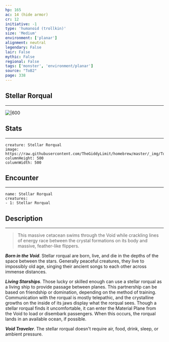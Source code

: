 ```yaml
---
hp: 165
ac: 14 (hide armor)
cr: 12
initiative: -1
type: 'humanoid (trollkin)'    
size: 'Medium'
environment: ['planar']
alignment: neutral
legendary: False
lair: False
mythic: False
regional: False
tags: ['monster', 'environment/planar']
source: "ToB2"
page: 338
---
```


## Stellar Rorqual
---

![|600](https://raw.githubusercontent.com/TheGiddyLimit/homebrew/master/_img/ToB2/creature/Stellar%20Rorqual.webp)

## Stats
---

```statblock
creature: Stellar Rorqual
image: https://raw.githubusercontent.com/TheGiddyLimit/homebrew/master/_img/ToB2/creature/token/Stellar%20Rorqual%20%28Token%29.png
columnHeight: 500
columnWidth: 500
```

## Encounter
---

```encounter-table
name: Stellar Rorqual
creatures:
- 1: Stellar Rorqual
```

## Description
---
>This massive cetacean swims through the Void while crackling lines of energy race between the crystal formations on its body and massive, feather-like flippers.

**_Born in the Void_**. Stellar rorqual are born, live, and die in the depths of the space between the stars. Generally peaceful creatures, they live to impossibly old age, singing their ancient songs to each other across immense distances.

**_Living Starships_**. Those lucky or skilled enough can use a stellar rorqual as a living ship to provide passage between planes. This partnership can be based on friendship or domination, depending on the method of training.
Communication with the rorqual is mostly telepathic, and the crystalline growths on the inside of its jaws display what the rorqual sees. Though a stellar rorqual finds it uncomfortable, it can enter the Material Plane from the Void to load or disembark passengers. When this occurs, the rorqual lands in an available ocean, if possible.

**_Void Traveler_**. The stellar rorqual doesn't require air, food, drink, sleep, or ambient pressure.






